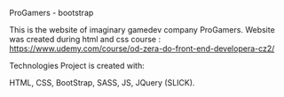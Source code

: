 ProGamers - bootstrap

This is the website of imaginary gamedev company ProGamers. Website was created during html and css course : https://www.udemy.com/course/od-zera-do-front-end-developera-cz2/

Technologies Project is created with:

HTML, CSS, BootStrap, SASS, JS, JQuery (SLICK).
